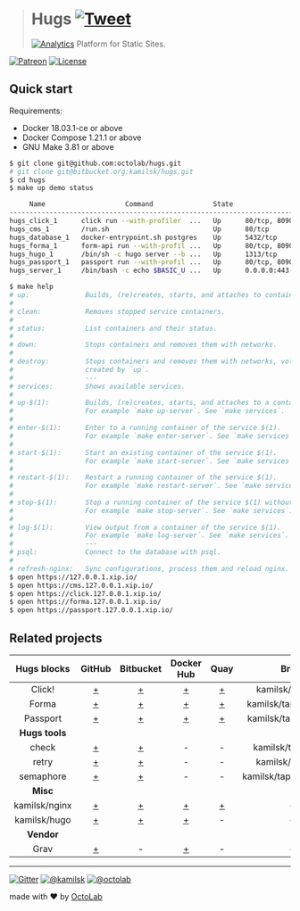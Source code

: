 > # Hugs [![Tweet](https://img.shields.io/twitter/url/http/shields.io.svg?style=social)](https://twitter.com/intent/tweet?text=Platform%20for%20Static%20Sites&url=https://octolab.github.io/hugs/&via=octolab_inc&hashtags=platform,static-sites)
> [![Analytics](https://ga-beacon.appspot.com/UA-109817251-25/hugs/readme?pixel)](https://octolab.github.io/hugs/)
> Platform for Static Sites.

[![Patreon](https://img.shields.io/badge/patreon-donate-orange.svg)](https://www.patreon.com/octolab)
[![License](https://img.shields.io/badge/license-MIT-blue.svg)](LICENSE)

## Quick start

Requirements:

- Docker 18.03.1-ce or above
- Docker Compose 1.21.1 or above
- GNU Make 3.81 or above

```bash
$ git clone git@github.com:octolab/hugs.git
# git clone git@bitbucket.org:kamilsk/hugs.git
$ cd hugs
$ make up demo status

     Name                    Command               State                    Ports
---------------------------------------------------------------------------------------------------
hugs_click_1      click run --with-profiler  ...   Up      80/tcp, 8090/tcp, 8091/tcp
hugs_cms_1        /run.sh                          Up      80/tcp
hugs_database_1   docker-entrypoint.sh postgres    Up      5432/tcp
hugs_forma_1      form-api run --with-profil ...   Up      80/tcp, 8090/tcp, 8091/tcp
hugs_hugo_1       /bin/sh -c hugo server --b ...   Up      1313/tcp
hugs_passport_1   passport run --with-profil ...   Up      80/tcp, 8090/tcp, 8091/tcp
hugs_server_1     /bin/bash -c echo $BASIC_U ...   Up      0.0.0.0:443->443/tcp, 0.0.0.0:80->80/tcp

$ make help
# up:              Builds, (re)creates, starts, and attaches to containers for a service.
#
# clean:           Removes stopped service containers.
#
# status:          List containers and their status.
#
# down:            Stops containers and removes them with networks.
#
# destroy:         Stops containers and removes them with networks, volumes, and images
#                  created by `up`.
#                  ---
# services:        Shows available services.
#
# up-$(1):         Builds, (re)creates, starts, and attaches to a container of the service $(1).
#                  For example `make up-server`. See `make services`.
#
# enter-$(1):      Enter to a running container of the service $(1).
#                  For example `make enter-server`. See `make services`.
#
# start-$(1):      Start an existing container of the service $(1).
#                  For example `make start-server`. See `make services`.
#
# restart-$(1):    Restart a running container of the service $(1).
#                  For example `make restart-server`. See `make services`.
#
# stop-$(1):       Stop a running container of the service $(1) without removing them.
#                  For example `make stop-server`. See `make services`.
#
# log-$(1):        View output from a container of the service $(1).
#                  For example `make log-server`. See `make services`.
#                  ---
# psql:            Connect to the database with psql.
#
# refresh-nginx:   Sync configurations, process them and reload nginx.
$ open https://127.0.0.1.xip.io/
$ open https://cms.127.0.0.1.xip.io/
$ open https://click.127.0.0.1.xip.io/
$ open https://forma.127.0.0.1.xip.io/
$ open https://passport.127.0.0.1.xip.io/
```

## Related projects

| Hugs blocks    | GitHub                                                    | Bitbucket                                                    | Docker Hub                                      | Quay                                             | Brew                  |
|:--------------:|:---------------------------------------------------------:|:------------------------------------------------------------:|:-----------------------------------------------:|:------------------------------------------------:|:---------------------:|
| Click!         | [+](https://github.com/kamilsk/click)                     | [+](https://bitbucket.org/kamilsk/click)                     | [+](https://hub.docker.com/r/kamilsk/click/)    | [+](https://quay.io/repository/kamilsk/click)    | kamilsk/tap/click     |
| Forma          | [+](https://github.com/kamilsk/form-api)                  | [+](https://bitbucket.org/kamilsk/form-api)                  | [+](https://hub.docker.com/r/kamilsk/form-api/) | [+](https://quay.io/repository/kamilsk/form-api) | kamilsk/tap/form-api  |
| Passport       | [+](https://github.com/kamilsk/passport)                  | [+](https://bitbucket.org/kamilsk/passport)                  | [+](https://hub.docker.com/r/kamilsk/passport/) | [+](https://quay.io/repository/kamilsk/passport) | kamilsk/tap/passport  |
| **Hugs tools** |
| check          | [+](https://github.com/kamilsk/check)                     | [+](https://bitbucket.org/kamilsk/check)                     | -                                               | -                                                | kamilsk/tap/check     |
| retry          | [+](https://github.com/kamilsk/retry)                     | [+](https://bitbucket.org/kamilsk/retry)                     | -                                               | -                                                | kamilsk/tap/retry     |
| semaphore      | [+](https://github.com/kamilsk/semaphore)                 | [+](https://bitbucket.org/kamilsk/semaphore)                 | -                                               | -                                                | kamilsk/tap/semaphore |
| **Misc**       |
| kamilsk/nginx  | [+](https://github.com/kamilsk/shared/tree/docker-common) | [+](https://bitbucket.org/kamilsk/shared/src/docker-common/) | [+](https://hub.docker.com/r/kamilsk/nginx/)    | [+](https://quay.io/repository/kamilsk/nginx)    | -                     |
| kamilsk/hugo   | [+](https://github.com/kamilsk/shared/tree/docker-go)     | [+](https://bitbucket.org/kamilsk/shared/src/docker-go/)     | [+](https://hub.docker.com/r/kamilsk/hugo/)     | -                                                | -                     |
| **Vendor**     |
| Grav           | [+](https://getgrav.org/)                                 | -                                                            | [+](https://hub.docker.com/r/yobasystems/alpine-grav/) | -                                         | -                     |

---

[![Gitter](https://badges.gitter.im/Join%20Chat.svg)](https://gitter.im/octolab/hugs)
[![@kamilsk](https://img.shields.io/badge/author-%40kamilsk-blue.svg)](https://twitter.com/ikamilsk)
[![@octolab](https://img.shields.io/badge/sponsor-%40octolab-blue.svg)](https://twitter.com/octolab_inc)

made with ❤️ by [OctoLab](https://www.octolab.org/)
